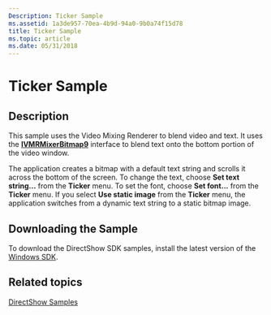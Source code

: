 ```yaml
---
Description: Ticker Sample
ms.assetid: 1a3de957-70ea-4b9d-94a0-9b0a74f15d78
title: Ticker Sample
ms.topic: article
ms.date: 05/31/2018
---
```


# Ticker Sample

## Description

This sample uses the Video Mixing Renderer to blend video and text. It uses the [**IVMRMixerBitmap9**](/previous-versions/windows/desktop/api/Vmr9/nn-vmr9-ivmrmixerbitmap9) interface to blend text onto the bottom portion of the video window.

The application creates a bitmap with a default text string and scrolls it across the bottom of the screen. To change the text, choose **Set text string...** from the **Ticker** menu. To set the font, choose **Set font...** from the **Ticker** menu. If you select **Use static image** from the **Ticker** menu, the application switches from a dynamic text string to a static bitmap image.

## Downloading the Sample

To download the DirectShow SDK samples, install the latest version of the [Windows SDK](https://msdn.microsoft.com/windowsvista/bb980924.aspx).

## Related topics

<dl> <dt>

[DirectShow Samples](directshow-samples.md)
</dt> </dl>

 

 



